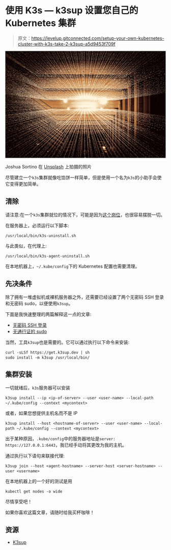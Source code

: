 # 使用 K3s — k3sup 设置您自己的 Kubernetes 集群

> 原文：<https://levelup.gitconnected.com/setup-your-own-kubernetes-cluster-with-k3s-take-2-k3sup-a5d9453f709f>

![](img/e06be365e89097d42713820351dfa642.png)

Joshua Sortino 在 [Unsplash](https://unsplash.com?utm_source=medium&utm_medium=referral) 上拍摄的照片

尽管建立一个`k3s`集群就像吃馅饼一样简单，但是使用一个名为`k3s`的小助手会使它变得更加简单。

## 清除

请注意:在一个`k3s`集群就位的情况下，可能是因为[这个岗位](https://twissmueller.medium.com/setup-your-own-kubernetes-cluster-with-k3s-b527bf48e36a)，也很容易摆脱一切。

在服务器上，必须运行以下脚本:

```
/usr/local/bin/k3s-uninstall.sh
```

与此类似，在代理上:

```
/usr/local/bin/k3s-agent-uninstall.sh
```

在本地机器上，`~/.kube/config`下的 Kubernetes 配置也需要清理。

## 先决条件

除了拥有一堆虚拟机或裸机服务器之外，还需要已经设置了两个无密码 SSH 登录和无密码 sudo，以便使用`k3sup`。

下面是我快速整理的两篇解释这一点的文章:

*   [无密码 SSH 登录](https://twissmueller.medium.com/ssh-key-914fa5e9b4c1)
*   [无通行证的 sudo](https://twissmueller.medium.com/passwordless-sudo-9573f5fb1b6a)

当然，工具`k3sup`也是需要的。它可以通过执行以下命令来安装:

```
curl -sLSf https://get.k3sup.dev | sh
sudo install -m k3sup /usr/local/bin/
```

## 集群安装

一切就绪后，`k3s`服务器可以安装

```
k3sup install --ip <ip-of-server> --user <user-name> --local-path ~/.kube/config --context <mycontext>
```

或者，如果您想提供主机名而不是 IP

```
k3sup install --host <hostname-of-server> --user <user-name> --local-path ~/.kube/config --context <mycontext>
```

出于某种原因，`.kube/config`中的服务器地址是`server: https://127.0.0.1:6443`，我已经手动将其更改为我的主机。

通过执行以下语句来联接代理:

```
k3sup join --host <agent-hostname> --server-host <server-hostname> --user <username>
```

在本地机器上的一个好的测试是用

```
kubectl get nodes -o wide
```

尽情享受吧！

如果你喜欢这篇文章，请随时给我买杯咖啡！

## 资源

*   [K3sup](https://github.com/alexellis/k3sup)